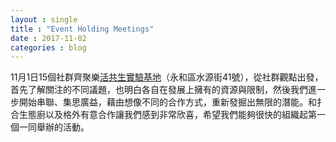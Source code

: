 ```yaml
---
layout : single
title : "Event Holding Meetings"
date : 2017-11-02
categories : blog
---
```


11月1日15個社群齊聚樂[活共生實驗基地](https://www.facebook.com/2017openliving/posts/1990515121233795)（永和區水源街41號），從社群觀點出發，首先了解關注的不同議題，也明白各自在發展上擁有的資源與限制，然後我們進一步開始串聯、集思廣益，藉由想像不同的合作方式，重新發掘出無限的潛能。和扌合生態廚以及格外有意合作讓我們感到非常欣喜，希望我們能夠很快的組織起第一個一同舉辦的活動。
